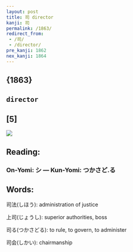 ```yaml
---
layout: post
title: 司 director
kanji: 司
permalink: /1863/
redirect_from:
 - /司/
 - /director/
pre_kanji: 1862
nex_kanji: 1864
---
```


## {1863}

## `director`

## [5]

<div class="stroke"><img src="E58FB8.png" /></div>

## Reading:

### On-Yomi: シ &mdash; Kun-Yomi: つかさど.る

## Words:

司法(しほう): administration of justice

上司(じょうし): superior authorities, boss

司る(つかさどる): to rule, to govern, to administer

司会(しかい): chairmanship
